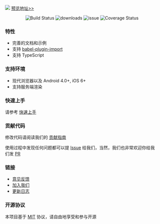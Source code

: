 <div class="zvm-doc-intro">
  <img class="zvm-doc-intro__logo" src="http://static.sosout.com/images/preview_qrcode_20181025.png" />
  <a class="zvm-doc-intro__preview" href="http://m.zantb.com/mobile.html#/zh-CN/">预览地址>></a>
  <p align="center">
    <img src="https://www.travis-ci.org/meitianyitan/zanm.svg?branch=dev" alt="Build Status" />
    <img src="https://img.shields.io/npm/dt/zanm.svg" alt="downloads" />
    <img src="http://isitmaintained.com/badge/open/meitianyitan/zanm.svg" alt="issue" />
    <img src="https://img.shields.io/codecov/c/github/meitianyitan/zanm/dev.svg" alt="Coverage Status" />
  </p>
</div>
 
### 特性

<!-- * 单元测试覆盖率超过 90% -->
* 完善的文档和示例
* 支持 [babel-plugin-import](https://github.com/ant-design/babel-plugin-import)
* 支持 TypeScript

### 支持环境

* 现代浏览器以及 Android 4.0+, iOS 6+
* 支持服务端渲染

### 快速上手

请参考 [快速上手](#/zh-CN/quickstart)

### 贡献代码

修改代码请阅读我们的 [贡献指南](#/zh-CN/contribution)

使用过程中发现任何问题都可以提 [Issue](https://github.com/meitianyitan/zanm/issues) 给我们，当然，我们也非常欢迎你给我们发 [PR](https://github.com/meitianyitan/zanm/pulls)

### 链接

* [意见反馈](https://github.com/meitianyitan/zanm/issues)
* [加入我们](https://github.com/meitianyitan)
* [更新日志](#/zh-CN/changelog)

### 开源协议

本项目基于 [MIT](https://zh.wikipedia.org/wiki/MIT%E8%A8%B1%E5%8F%AF%E8%AD%89) 协议，请自由地享受和参与开源
